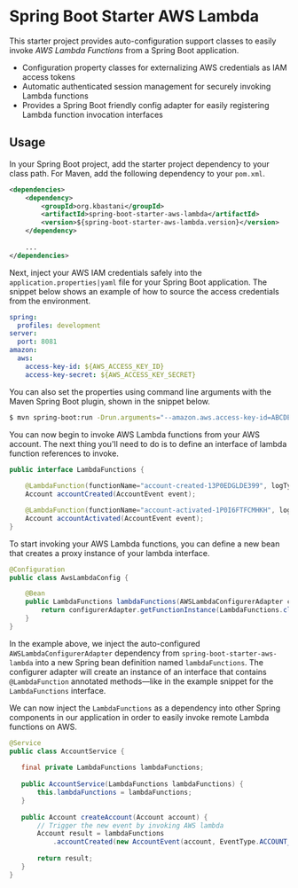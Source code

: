# Spring Boot Starter AWS Lambda

This starter project provides auto-configuration support classes to easily invoke _AWS Lambda Functions_ from a Spring Boot application.

* Configuration property classes for externalizing AWS credentials as IAM access tokens
* Automatic authenticated session management for securely invoking Lambda functions
* Provides a Spring Boot friendly config adapter for easily registering Lambda function invocation interfaces

## Usage

In your Spring Boot project, add the starter project dependency to your class path. For Maven, add the following dependency to your `pom.xml`.

```xml
<dependencies>
    <dependency>
        <groupId>org.kbastani</groupId>
        <artifactId>spring-boot-starter-aws-lambda</artifactId>
        <version>${spring-boot-starter-aws-lambda.version}</version>
    </dependency>
    
    ...
</dependencies>
```

Next, inject your AWS IAM credentials safely into the `application.properties|yaml` file for your Spring Boot application. The snippet below shows an example of how to source the access credentials from the environment.

```yaml
spring:
  profiles: development
server:
  port: 8081
amazon:
  aws:
    access-key-id: ${AWS_ACCESS_KEY_ID}
    access-key-secret: ${AWS_ACCESS_KEY_SECRET}
```

You can also set the properties using command line arguments with the Maven Spring Boot plugin, shown in the snippet below.

```bash
$ mvn spring-boot:run -Drun.arguments="--amazon.aws.access-key-id=ABCDEFG,--amazon.aws.access-key-secret=ZYXKGFWG"
```

You can now begin to invoke AWS Lambda functions from your AWS account. The next thing you'll need to do is to define an interface of lambda function references to invoke.

```java
public interface LambdaFunctions {
    
    @LambdaFunction(functionName="account-created-13P0EDGLDE399", logType = LogType.Tail)
    Account accountCreated(AccountEvent event);

    @LambdaFunction(functionName="account-activated-1P0I6FTFCMHKH", logType = LogType.Tail)
    Account accountActivated(AccountEvent event);
}
```

To start invoking your AWS Lambda functions, you can define a new bean that creates a proxy instance of your lambda interface.

```java
@Configuration
public class AwsLambdaConfig {

    @Bean
    public LambdaFunctions lambdaFunctions(AWSLambdaConfigurerAdapter configurerAdapter) {
        return configurerAdapter.getFunctionInstance(LambdaFunctions.class);
    }
}
```

In the example above, we inject the auto-configured `AWSLambdaConfigurerAdapter` dependency from `spring-boot-starter-aws-lambda` into a new Spring bean definition named `lambdaFunctions`. The configurer adapter will create an instance of an interface that contains `@LambdaFunction` annotated methods—like in the example snippet for the `LambdaFunctions` interface.

We can now inject the `LambdaFunctions` as a dependency into other Spring components in our application in order to easily invoke remote Lambda functions on AWS.
 
 ```java
 @Service
 public class AccountService {
    
    final private LambdaFunctions lambdaFunctions;
    
    public AccountService(LambdaFunctions lambdaFunctions) {
        this.lambdaFunctions = lambdaFunctions;
    }
    
    public Account createAccount(Account account) {
        // Trigger the new event by invoking AWS lambda
        Account result = lambdaFunctions
            .accountCreated(new AccountEvent(account, EventType.ACCOUNT_CREATED));
            
        return result;
    }
 }
 ```